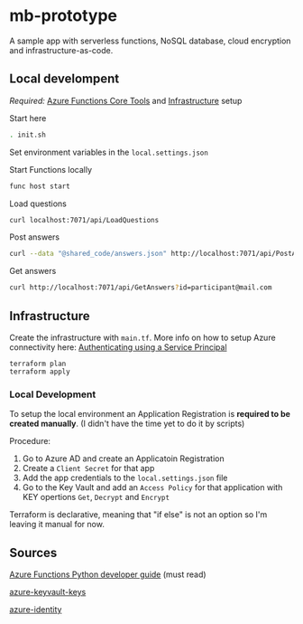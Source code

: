 # mb-prototype

A sample app with serverless functions, NoSQL database, cloud encryption and infrastructure-as-code.

## Local develompent

_Required:_ [Azure Functions Core Tools](https://github.com/Azure/azure-functions-core-tools) and [Infrastructure](#Infrastructure) setup

Start here

```sh
. init.sh
```

Set environment variables in the `local.settings.json`

Start Functions locally

```sh
func host start
```

Load questions

```sh
curl localhost:7071/api/LoadQuestions
```

Post answers

```sh
curl --data "@shared_code/answers.json" http://localhost:7071/api/PostAnswers
```

Get answers

```sh
curl http://localhost:7071/api/GetAnswers?id=participant@mail.com
```

## Infrastructure

Create the infrastructure with `main.tf`. More info on how to setup Azure connectivity here: [Authenticating using a Service Principal](https://www.terraform.io/docs/providers/azurerm/guides/service_principal_client_secret.html)

```
terraform plan
terraform apply
```

### Local Development 


To setup the local environment an Application Registration is **required to be created manually**. (I didn't have the time yet to do it by scripts)

Procedure:

1. Go to Azure AD and create an Applicatoin Registration
2. Create a `Client Secret` for that app
3. Add the app credentials to the `local.settings.json` file
4. Go to the Key Vault and add an `Access Policy` for that application with KEY opertions `Get`, `Decrypt` and `Encrypt`

Terraform is declarative, meaning that "if else" is not an option so I'm leaving it manual for now.

## Sources

[Azure Functions Python developer guide](https://docs.microsoft.com/en-us/azure/azure-functions/functions-reference-python) (must read)

[azure-keyvault-keys](https://pypi.org/project/azure-keyvault-keys/)

[azure-identity](https://github.com/Azure/azure-sdk-for-python/tree/master/sdk/identity/azure-identity)
